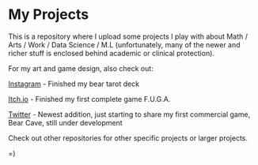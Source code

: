 # My Projects

This is a repository where I upload some projects I play with about Math / Arts / Work / Data Science / M.L (unfortunately, many of the newer and richer stuff is enclosed behind academic or clinical protection).

For my art and game design, also check out:

[Instagram](http://instagram.com/lr.gui) - Finished my bear tarot deck

[Itch.io](http://lrgui.itch.io) - Finished my first complete game F.U.G.A.

[Twitter](http://twitter.com/_lrgui_) - Newest addition, just starting to share my first commercial game, Bear Cave, still under development

Check out other repositories for other specific projects or larger projects.

=)
